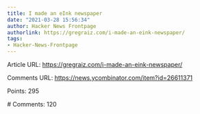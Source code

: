 ```yaml
---
title: I made an eInk newspaper
date: "2021-03-28 15:56:34"
author: Hacker News Frontpage
authorlink: https://gregraiz.com/i-made-an-eink-newspaper/
tags:
- Hacker-News-Frontpage
---
```


<p>Article URL: <a href="https://gregraiz.com/i-made-an-eink-newspaper/">https://gregraiz.com/i-made-an-eink-newspaper/</a></p>
<p>Comments URL: <a href="https://news.ycombinator.com/item?id=26611371">https://news.ycombinator.com/item?id=26611371</a></p>
<p>Points: 295</p>
<p># Comments: 120</p>
